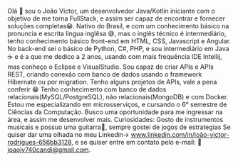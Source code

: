Olá 🖖 sou o João Victor, um desenvolvedor Java/Kotlin iniciante com o objetivo de me torna FullStack, e assim ser capaz de encontrar e fornecer soluções completas😁.
Nativo do Brasil, e com um conhecimento básico na pronuncia e escrita lingua inglêsa 😅, mas o inglês técnico é intermediário,  
tenho conhecimento básico front-end em HTML, CSS, Javascript e Angular.
No back-end sei o básico de Python, C#, PHP, e sou intermediário em Java☕ e é a que me dedico a 2 anos, 
usando com mais frequência IDE Intellij, mas conheço o Eclipse e VisualStudio.
Sou capaz de criar APIs e APIs REST, criando conexão com banco de dados usando o framework Hibernate ou por migration. 
Tenho alguns projetos de APIs, vale a pena conferir 😁
Tenho conhecimento com banco de dados relacionais(MySQL/PostgreSQL), não relacionais(MongoDB) e com Docker.
Estou me especializando em microsserviços, e cursando o 6° semestre de Ciências da Computação.
Busco uma oportunidade para me ingressar na área, e assim me desenvolver mais.
Curiosidades: Gosto de instrumentos musicais e possuo uma guitarra🎸, sempre gostei de jogos de estrategias 
Se quiser dar uma olhada no meu Linkedin-> www.linkedin.com/in/joão-victor-rodrigues-656bb3128,
e se quiser entre em contato pelo e-mail: 📩 joaojv740candi@gmail.com.


<!---
JUAUNNN/JUAUNNN is a ✨ special ✨ repository because its `README.md` (this file) appears on your GitHub profile.
You can click the Preview link to take a look at your changes.
--->

